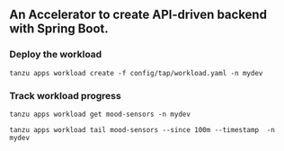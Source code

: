 
## An Accelerator to create API-driven backend with Spring Boot.

### Deploy the workload

```
tanzu apps workload create -f config/tap/workload.yaml -n mydev
```

### Track workload progress

```
tanzu apps workload get mood-sensors -n mydev

tanzu apps workload tail mood-sensors --since 100m --timestamp  -n mydev
```
